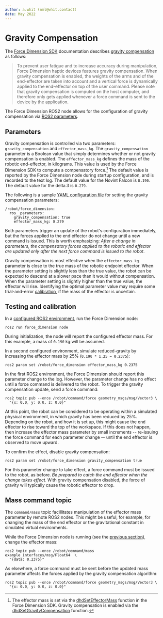 ```yaml
---
author: a.whit (nml@whit.contact)
date: May 2022
---
```


<!-- License

Copyright 2022 Neuromechatronics Lab, Carnegie Mellon University (a.whit)

Created by: a. whit. (nml@whit.contact)

This Source Code Form is subject to the terms of the Mozilla Public
License, v. 2.0. If a copy of the MPL was not distributed with this
file, You can obtain one at https://mozilla.org/MPL/2.0/.
-->

# Gravity Compensation

The [Force Dimension SDK](force_dimension.md) documentation describes 
[gravity compensation][fd_gravity_compensation] as follows:

> To prevent user fatigue and to increase accuracy during manipulation, Force 
  Dimension haptic devices features gravity compensation. When gravity 
  compensation is enabled, the weights of the arms and of the end-effector are 
  taken into account and a vertical force is dynamically applied to the 
  end-effector on top of the user command. Please note that gravity 
  compensation is computed on the host computer, and therefore only gets 
  applied whenever a force command is sent to the device by the application.

The Force Dimension ROS2 node allows for the configuration of gravity 
compensation via [ROS2 parameters][ros2_parameters].

## Parameters

Gravity compensation is controlled via two parameters: ``gravity_compensation`` 
and ``effector_mass_kg``. The ``gravity_compensation`` parameter is a Boolean 
value that simply determines whether or not gravity compensation is enabled. 
The ``effector_mass_kg`` defines the mass of the robotic end-effector, in 
kilograms. This value is used by the Force Dimension SDK to compute a 
compensatory force.[^effector_mass] The default value is reported by the Force 
Dimension node during startup configuration, and is recorded to the text 
log. The default value for the Novint Falcon is ``0.190``. The default value 
for the delta.3 is ``0.279``.

[^effector_mass]: The effector mass is set via the [dhdSetEffectorMass] 
                  function in the Force Dimension SDK. Gravity compensation is 
                  enabled via the [dhdSetGravityCompensation] function.

The following is a sample [YAML configuration file][ros2_yaml_config] for 
setting the gravity compensation parameters:

```
/robot/force_dimension:
  ros__parameters:
    gravity_compensation: true
    effector_mass_kg: 0.279
```

Both parameters trigger an update of the robot's configuration immediately, but 
the forces applied to the end effector do not change until a new command is 
issued. This is worth emphasizing: _After a change in parameters, the 
compensatory forces applied to the robotic end effector are updated only after 
the next force command is issued to the robot_.

Gravity compensation is most effective when the ``effector_mass_kg`` parameter 
is close to the true mass of the robotic endpoint effector. When the parameter 
setting is slightly less than the true value, the robot can be expected to 
descend at a slower pace than it would without compensation. When the parameter 
setting is slightly higher than the true value, the effector will rise. 
Identifying the optimal parameter value may require some trial-and-error
[calibration](#testing-and-calibration), if the mass of the effector is 
uncertain.

## Testing and calibration

In a [configured ROS2 environment][configure_ros2_environment], run the Force 
Dimension node:

```
ros2 run force_dimension node
```

During initialization, the node will report the configured effector mass. For 
this example, a mass of ``0.190`` kg will be assumed.

In a second configured environment, simulate reduced-gravity by increasing the 
effector mass by 25% (``0.190 * 1.25 = 0.2375``):

```
ros2 param set /robot/force_dimension effector_mass_kg 0.2375
```

In the first ROS2 environment, the Force Dimension should report this parameter 
change to the log. However, the parameter change has no effect until a force 
command is delivered to the robot. To trigger the gravity compensation update, 
send a force command:

```
ros2 topic pub --once /robot/command/force geometry_msgs/msg/Vector3 \
  "{x: 0.0, y: 0.0, z: 0.0}"
```

At this point, the robot can be considered to be operating within a simulated 
physical environment, in which gravity has been reduced by 25%. Depending on 
the robot, and how it is set up, this might cause the end effector to rise 
toward the top of the workspace. If this does not happen, then increase the 
effector mass parameter by small increments -- re-issuing the force command for 
each parameter change -- until the end effector is observed to move upward.

To confirm the effect, disable gravity compensation:

```
ros2 param set /robot/force_dimension gravity_compensation true
```

For this parameter change to take effect, a force command must be issued to the 
robot, as before. _Be prepared to catch the end effector when the change takes 
effect_. With gravity compensation disabled, the force of gravity will 
typically cause the robotic effector to drop.


## Mass command topic

The ``command/mass`` topic facillitates manipulation of the effector mass 
parameter by remote ROS2 nodes. This might be useful, for example, for changing 
the mass of the end effector or the gravitational constant in simulated virtual 
environments.

While the Force Dimension node is running (see the 
[previous section](#testing-and-calibration)), change the effector mass:

```
ros2 topic pub --once /robot/command/mass example_interfaces/msg/Float64  \
  "{data: 0.2375}"
```

As elsewhere, a force command must be sent before the updated mass parameter 
affects the forces applied by the gravity compensation algorithm:

```
ros2 topic pub --once /robot/command/force geometry_msgs/msg/Vector3 \
  "{x: 0.0, y: 0.0, z: 0.0}"
```


[dhdSetEffectorMass]: https://downloads.forcedimension.com/sdk/doc/fdsdk-3.14.0/dhd/dhdc_8h.html#a21b58f37e0bd783f4744a8874ae7a02d

[fd_gravity_compensation]: https://downloads.forcedimension.com/sdk/doc/fdsdk-3.14.0/dhd/dhd_glossary.html#dhd_gravity

[dhdSetGravityCompensation]: https://downloads.forcedimension.com/sdk/doc/fdsdk-3.14.0/dhd/dhdc_8h.html#a15dcf0e3c33142b2ac79fd023d03c641

[configure_ros2_environment]: https://docs.ros.org/en/humble/Tutorials/Beginner-CLI-Tools/Configuring-ROS2-Environment.html

[ros2_parameters]: https://docs.ros.org/en/humble/Tutorials/Parameters/Understanding-ROS2-Parameters.html

[ros2_yaml_config]: https://docs.ros.org/en/humble/Tutorials/Beginner-CLI-Tools/Understanding-ROS2-Parameters/Understanding-ROS2-Parameters.html#ros2-param-dump

